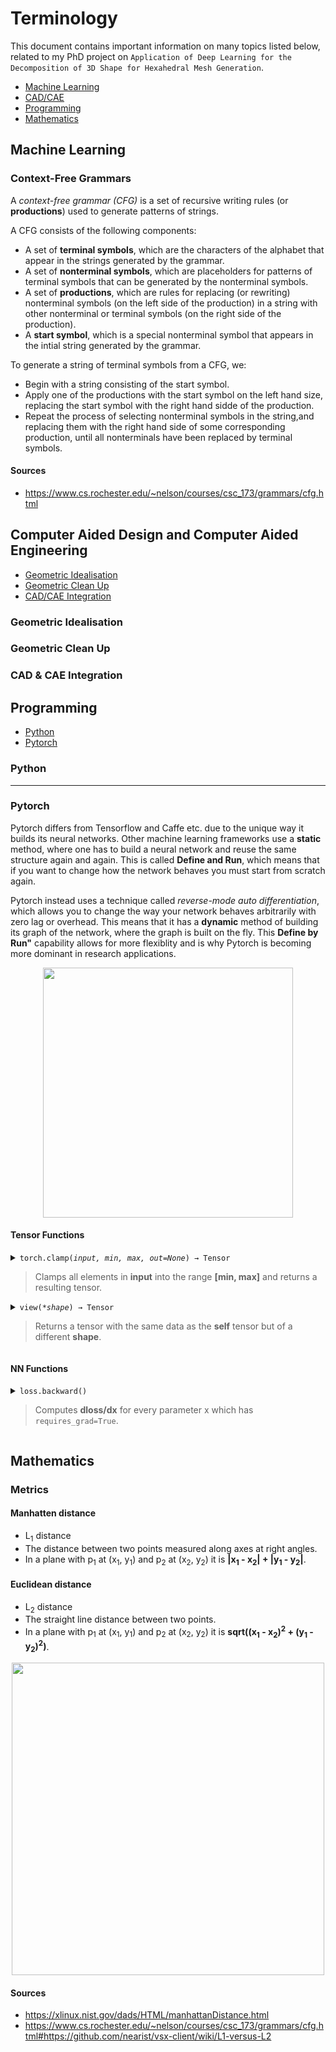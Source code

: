 # Terminology
This document contains important information on many topics listed below, related to my PhD project on `Application of Deep Learning for the Decomposition of 3D Shape for Hexahedral Mesh Generation`.
- [Machine Learning](#machine-learning)
- [CAD/CAE](#computer-aided-design-and-computer-aided-engineering)
- [Programming](#programming)
- [Mathematics](#mathematics)

## Machine Learning
### Context-Free Grammars

A *context-free grammar (CFG)* is a set of recursive writing rules (or **productions**) used to generate patterns of strings.

A CFG consists of the following components:
- A set of **terminal symbols**, which are the characters of the alphabet that appear in the strings generated by the grammar.
- A set of **nonterminal symbols**, which are placeholders for patterns of terminal symbols that can be generated by the nonterminal symbols.
- A set of **productions**, which are rules for replacing (or rewriting) nonterminal symbols (on the left side of the production) in a string with other nonterminal or terminal symbols (on the right side of the production).
- A **start symbol**, which is a special nonterminal symbol that appears in the intial string generated by the grammar.

To generate a string of terminal symbols from a CFG, we:
- Begin with a string consisting of the start symbol.
- Apply one of the productions with the start symbol on the left hand size, replacing the start symbol with the right hand sidde of the production.
- Repeat the process of selecting nonterminal symbols in the string,and replacing them with the right hand side of some corresponding production, until all nonterminals have been replaced by terminal symbols.

#### Sources
- https://www.cs.rochester.edu/~nelson/courses/csc_173/grammars/cfg.html

## Computer Aided Design and Computer Aided Engineering
- [Geometric Idealisation](#geometric-idealisation)
- [Geometric Clean Up](#geometric-clean-up)
- [CAD/CAE Integration](#cad-&-cae-integration)

### Geometric Idealisation

### Geometric Clean Up

### CAD & CAE Integration

## Programming
- [Python](#python)
- [Pytorch](#pytorch)

### Python

<hr>

### Pytorch
Pytorch differs from Tensorflow and Caffe etc. due to the unique way it builds its neural networks. Other machine learning frameworks use a **static** method, where one has to build a neural network and reuse the same structure again and again. This is called **Define and Run**, which means that if you want to change how the network behaves you must start from scratch again.

Pytorch instead uses a technique called *reverse-mode auto differentiation*, which allows you to change the way your network behaves arbitrarily with zero lag or overhead. This means that it has a **dynamic** method of building its graph of the network, where the graph is built on the fly. This **Define by Run"** capability allows for more flexiblity and is why Pytorch is becoming more dominant in research applications.

<p align="center">
  <img src="https://cdn-images-1.medium.com/max/1600/1*5PLIVNA5fIqEC8-kZ260KQ.gif" width=400>
</p>

#### Tensor Functions
<details>
  <summary><code>torch.clamp(<i>input, min, max, out=None</i>) → Tensor</code><br/> <blockquote>Clamps all elements in <b>input</b> into the range <b>[min, max]</b> and returns a resulting tensor.<blockquote></summary>
  <pre>
  <code>
  >>> a = torch.randn(4)
  >>> a
  <b>tensor([-1.7120,  0.1734, -0.0478, -0.0922])</b>
  >>> torch.clamp(a, min=-0.5, max=0.5)
  <b>tensor([-0.5000,  0.1734, -0.0478, -0.0922])</b>
  </code>
  </pre>
</details>
    
<details>
  <summary><span><code>view(<i>*shape</i>) → Tensor</code></span><br/> <blockquote>Returns a tensor with the same data as the <b>self</b> tensor but of a different <b>shape</b>.<blockquote></summary>
  <pre>
  <code>
  >>> x = torch.randn(4, 4)
  >>> x.size()
  <b>torch.Size([4, 4])</b>
  >>> y = x.view(16)
  >>> y.size()
  <b>torch.Size([16])</b>
  >>> z = x.view(-1, 8)  # the size -1 is inferred from other dimensions<br>
  >>> z.size()
  <b>torch.Size([2, 8])</b>
  </code>
  </pre>
</details>

#### NN Functions
<details>
  <summary><code>loss.backward()</code><br/><blockquote>Computes <b>dloss/dx</b> for every parameter x which has <code>requires_grad=True</code>.<blockquote></summary>
  <hr>
    These are accumulated into <code>x.grad</code> for every parameter x.</br></br>
    <pre><code>x.grad += dloss/dx</code></pre>
    <code>optimizer.step</code> updates the value of x using the gradient <code>x.grad</code>. For example, the SGD optimizer performs:     </br></br>
    <pre><code>x += -lr * x.grad</code></pre>
    <code>optimizer.zero_grad()</code> clears <code>x.grad</code> for every parameter x in the optimizer. It’s important to call this before <code>loss.backward()</code>, otherwise you’ll accumulate the gradients from multiple passes.</br></br>
    If you have multiple losses (loss1, loss2) you can sum them and then call backwards once:</br></br>
    <pre>
    <code>loss3 = loss1 + loss2
    loss3.backward()</code></pre> 
    <hr>
</details>

## Mathematics
### Metrics

#### Manhatten distance 
- L<sub>1</sub> distance
- The distance between two points measured along axes at right angles. 
- In a plane with p<sub>1</sub> at (x<sub>1</sub>, y<sub>1</sub>) and p<sub>2</sub> at (x<sub>2</sub>, y<sub>2</sub>) it is <b>|x<sub>1</sub> - x<sub>2</sub>| + |y<sub>1</sub> - y<sub>2</sub>|</b>.

#### Euclidean distance
- L<sub>2</sub> distance
- The straight line distance between two points.
- In a plane with p<sub>1</sub> at (x<sub>1</sub>, y<sub>1</sub>) and p<sub>2</sub> at (x<sub>2</sub>, y<sub>2</sub>) it is <b>sqrt((x<sub>1</sub> - x<sub>2</sub>)<sup>2</sup> + (y<sub>1</sub> - y<sub>2</sub>)<sup>2</sup>)</b>.
  
<p align="center">
  <img src="https://camo.githubusercontent.com/3fd9528d3c336947a78bda29aa36d98218a237eb/687474703a2f2f6e6561726973742e61692f77702d636f6e74656e742f75706c6f6164732f323031372f31312f4c315f616e645f4c325f6c696e65732e706e67" width=500>
</p>

#### Sources
- https://xlinux.nist.gov/dads/HTML/manhattanDistance.html
- https://www.cs.rochester.edu/~nelson/courses/csc_173/grammars/cfg.html#https://github.com/nearist/vsx-client/wiki/L1-versus-L2
